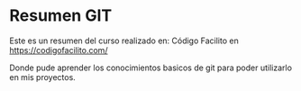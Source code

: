 # Resumen GIT

Este es un resumen del curso realizado en: Código Facilito en https://codigofacilito.com/

Donde pude aprender los conocimientos basicos de git para poder utilizarlo en mis proyectos.
